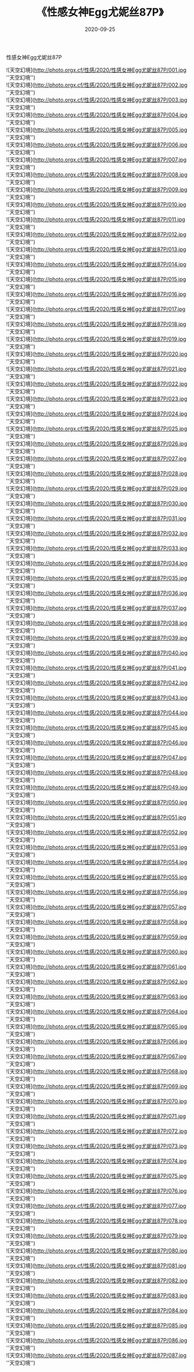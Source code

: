 ﻿---
layout: post
title:  《性感女神Egg尤妮丝87P》
date:   2020-09-25
image: http://photo.orgx.cf/性感/2020/性感女神Egg尤妮丝87P/000.jpg
categories: [美女, 性感, 泳衣]
---

性感女神Egg尤妮丝87P



![天空幻境](http://photo.orgx.cf/性感/2020/性感女神Egg尤妮丝87P/001.jpg ''天空幻境'') <br>
![天空幻境](http://photo.orgx.cf/性感/2020/性感女神Egg尤妮丝87P/002.jpg ''天空幻境'') <br>
![天空幻境](http://photo.orgx.cf/性感/2020/性感女神Egg尤妮丝87P/003.jpg ''天空幻境'') <br>
![天空幻境](http://photo.orgx.cf/性感/2020/性感女神Egg尤妮丝87P/004.jpg ''天空幻境'') <br>
![天空幻境](http://photo.orgx.cf/性感/2020/性感女神Egg尤妮丝87P/005.jpg ''天空幻境'') <br>
![天空幻境](http://photo.orgx.cf/性感/2020/性感女神Egg尤妮丝87P/006.jpg ''天空幻境'') <br>
![天空幻境](http://photo.orgx.cf/性感/2020/性感女神Egg尤妮丝87P/007.jpg ''天空幻境'') <br>
![天空幻境](http://photo.orgx.cf/性感/2020/性感女神Egg尤妮丝87P/008.jpg ''天空幻境'') <br>
![天空幻境](http://photo.orgx.cf/性感/2020/性感女神Egg尤妮丝87P/009.jpg ''天空幻境'') <br>
![天空幻境](http://photo.orgx.cf/性感/2020/性感女神Egg尤妮丝87P/010.jpg ''天空幻境'') <br>
![天空幻境](http://photo.orgx.cf/性感/2020/性感女神Egg尤妮丝87P/011.jpg ''天空幻境'') <br>
![天空幻境](http://photo.orgx.cf/性感/2020/性感女神Egg尤妮丝87P/012.jpg ''天空幻境'') <br>
![天空幻境](http://photo.orgx.cf/性感/2020/性感女神Egg尤妮丝87P/013.jpg ''天空幻境'') <br>
![天空幻境](http://photo.orgx.cf/性感/2020/性感女神Egg尤妮丝87P/014.jpg ''天空幻境'') <br>
![天空幻境](http://photo.orgx.cf/性感/2020/性感女神Egg尤妮丝87P/015.jpg ''天空幻境'') <br>
![天空幻境](http://photo.orgx.cf/性感/2020/性感女神Egg尤妮丝87P/016.jpg ''天空幻境'') <br>
![天空幻境](http://photo.orgx.cf/性感/2020/性感女神Egg尤妮丝87P/017.jpg ''天空幻境'') <br>
![天空幻境](http://photo.orgx.cf/性感/2020/性感女神Egg尤妮丝87P/018.jpg ''天空幻境'') <br>
![天空幻境](http://photo.orgx.cf/性感/2020/性感女神Egg尤妮丝87P/019.jpg ''天空幻境'') <br>
![天空幻境](http://photo.orgx.cf/性感/2020/性感女神Egg尤妮丝87P/020.jpg ''天空幻境'') <br>
![天空幻境](http://photo.orgx.cf/性感/2020/性感女神Egg尤妮丝87P/021.jpg ''天空幻境'') <br>
![天空幻境](http://photo.orgx.cf/性感/2020/性感女神Egg尤妮丝87P/022.jpg ''天空幻境'') <br>
![天空幻境](http://photo.orgx.cf/性感/2020/性感女神Egg尤妮丝87P/023.jpg ''天空幻境'') <br>
![天空幻境](http://photo.orgx.cf/性感/2020/性感女神Egg尤妮丝87P/024.jpg ''天空幻境'') <br>
![天空幻境](http://photo.orgx.cf/性感/2020/性感女神Egg尤妮丝87P/025.jpg ''天空幻境'') <br>
![天空幻境](http://photo.orgx.cf/性感/2020/性感女神Egg尤妮丝87P/026.jpg ''天空幻境'') <br>
![天空幻境](http://photo.orgx.cf/性感/2020/性感女神Egg尤妮丝87P/027.jpg ''天空幻境'') <br>
![天空幻境](http://photo.orgx.cf/性感/2020/性感女神Egg尤妮丝87P/028.jpg ''天空幻境'') <br>
![天空幻境](http://photo.orgx.cf/性感/2020/性感女神Egg尤妮丝87P/029.jpg ''天空幻境'') <br>
![天空幻境](http://photo.orgx.cf/性感/2020/性感女神Egg尤妮丝87P/030.jpg ''天空幻境'') <br>
![天空幻境](http://photo.orgx.cf/性感/2020/性感女神Egg尤妮丝87P/031.jpg ''天空幻境'') <br>
![天空幻境](http://photo.orgx.cf/性感/2020/性感女神Egg尤妮丝87P/032.jpg ''天空幻境'') <br>
![天空幻境](http://photo.orgx.cf/性感/2020/性感女神Egg尤妮丝87P/033.jpg ''天空幻境'') <br>
![天空幻境](http://photo.orgx.cf/性感/2020/性感女神Egg尤妮丝87P/034.jpg ''天空幻境'') <br>
![天空幻境](http://photo.orgx.cf/性感/2020/性感女神Egg尤妮丝87P/035.jpg ''天空幻境'') <br>
![天空幻境](http://photo.orgx.cf/性感/2020/性感女神Egg尤妮丝87P/036.jpg ''天空幻境'') <br>
![天空幻境](http://photo.orgx.cf/性感/2020/性感女神Egg尤妮丝87P/037.jpg ''天空幻境'') <br>
![天空幻境](http://photo.orgx.cf/性感/2020/性感女神Egg尤妮丝87P/038.jpg ''天空幻境'') <br>
![天空幻境](http://photo.orgx.cf/性感/2020/性感女神Egg尤妮丝87P/039.jpg ''天空幻境'') <br>
![天空幻境](http://photo.orgx.cf/性感/2020/性感女神Egg尤妮丝87P/040.jpg ''天空幻境'') <br>
![天空幻境](http://photo.orgx.cf/性感/2020/性感女神Egg尤妮丝87P/041.jpg ''天空幻境'') <br>
![天空幻境](http://photo.orgx.cf/性感/2020/性感女神Egg尤妮丝87P/042.jpg ''天空幻境'') <br>
![天空幻境](http://photo.orgx.cf/性感/2020/性感女神Egg尤妮丝87P/043.jpg ''天空幻境'') <br>
![天空幻境](http://photo.orgx.cf/性感/2020/性感女神Egg尤妮丝87P/044.jpg ''天空幻境'') <br>
![天空幻境](http://photo.orgx.cf/性感/2020/性感女神Egg尤妮丝87P/045.jpg ''天空幻境'') <br>
![天空幻境](http://photo.orgx.cf/性感/2020/性感女神Egg尤妮丝87P/046.jpg ''天空幻境'') <br>
![天空幻境](http://photo.orgx.cf/性感/2020/性感女神Egg尤妮丝87P/047.jpg ''天空幻境'') <br>
![天空幻境](http://photo.orgx.cf/性感/2020/性感女神Egg尤妮丝87P/048.jpg ''天空幻境'') <br>
![天空幻境](http://photo.orgx.cf/性感/2020/性感女神Egg尤妮丝87P/049.jpg ''天空幻境'') <br>
![天空幻境](http://photo.orgx.cf/性感/2020/性感女神Egg尤妮丝87P/050.jpg ''天空幻境'') <br>
![天空幻境](http://photo.orgx.cf/性感/2020/性感女神Egg尤妮丝87P/051.jpg ''天空幻境'') <br>
![天空幻境](http://photo.orgx.cf/性感/2020/性感女神Egg尤妮丝87P/052.jpg ''天空幻境'') <br>
![天空幻境](http://photo.orgx.cf/性感/2020/性感女神Egg尤妮丝87P/053.jpg ''天空幻境'') <br>
![天空幻境](http://photo.orgx.cf/性感/2020/性感女神Egg尤妮丝87P/054.jpg ''天空幻境'') <br>
![天空幻境](http://photo.orgx.cf/性感/2020/性感女神Egg尤妮丝87P/055.jpg ''天空幻境'') <br>
![天空幻境](http://photo.orgx.cf/性感/2020/性感女神Egg尤妮丝87P/056.jpg ''天空幻境'') <br>
![天空幻境](http://photo.orgx.cf/性感/2020/性感女神Egg尤妮丝87P/057.jpg ''天空幻境'') <br>
![天空幻境](http://photo.orgx.cf/性感/2020/性感女神Egg尤妮丝87P/058.jpg ''天空幻境'') <br>
![天空幻境](http://photo.orgx.cf/性感/2020/性感女神Egg尤妮丝87P/059.jpg ''天空幻境'') <br>
![天空幻境](http://photo.orgx.cf/性感/2020/性感女神Egg尤妮丝87P/060.jpg ''天空幻境'') <br>
![天空幻境](http://photo.orgx.cf/性感/2020/性感女神Egg尤妮丝87P/061.jpg ''天空幻境'') <br>
![天空幻境](http://photo.orgx.cf/性感/2020/性感女神Egg尤妮丝87P/062.jpg ''天空幻境'') <br>
![天空幻境](http://photo.orgx.cf/性感/2020/性感女神Egg尤妮丝87P/063.jpg ''天空幻境'') <br>
![天空幻境](http://photo.orgx.cf/性感/2020/性感女神Egg尤妮丝87P/064.jpg ''天空幻境'') <br>
![天空幻境](http://photo.orgx.cf/性感/2020/性感女神Egg尤妮丝87P/065.jpg ''天空幻境'') <br>
![天空幻境](http://photo.orgx.cf/性感/2020/性感女神Egg尤妮丝87P/066.jpg ''天空幻境'') <br>
![天空幻境](http://photo.orgx.cf/性感/2020/性感女神Egg尤妮丝87P/067.jpg ''天空幻境'') <br>
![天空幻境](http://photo.orgx.cf/性感/2020/性感女神Egg尤妮丝87P/068.jpg ''天空幻境'') <br>
![天空幻境](http://photo.orgx.cf/性感/2020/性感女神Egg尤妮丝87P/069.jpg ''天空幻境'') <br>
![天空幻境](http://photo.orgx.cf/性感/2020/性感女神Egg尤妮丝87P/070.jpg ''天空幻境'') <br>
![天空幻境](http://photo.orgx.cf/性感/2020/性感女神Egg尤妮丝87P/071.jpg ''天空幻境'') <br>
![天空幻境](http://photo.orgx.cf/性感/2020/性感女神Egg尤妮丝87P/072.jpg ''天空幻境'') <br>
![天空幻境](http://photo.orgx.cf/性感/2020/性感女神Egg尤妮丝87P/073.jpg ''天空幻境'') <br>
![天空幻境](http://photo.orgx.cf/性感/2020/性感女神Egg尤妮丝87P/074.jpg ''天空幻境'') <br>
![天空幻境](http://photo.orgx.cf/性感/2020/性感女神Egg尤妮丝87P/075.jpg ''天空幻境'') <br>
![天空幻境](http://photo.orgx.cf/性感/2020/性感女神Egg尤妮丝87P/076.jpg ''天空幻境'') <br>
![天空幻境](http://photo.orgx.cf/性感/2020/性感女神Egg尤妮丝87P/077.jpg ''天空幻境'') <br>
![天空幻境](http://photo.orgx.cf/性感/2020/性感女神Egg尤妮丝87P/078.jpg ''天空幻境'') <br>
![天空幻境](http://photo.orgx.cf/性感/2020/性感女神Egg尤妮丝87P/079.jpg ''天空幻境'') <br>
![天空幻境](http://photo.orgx.cf/性感/2020/性感女神Egg尤妮丝87P/080.jpg ''天空幻境'') <br>
![天空幻境](http://photo.orgx.cf/性感/2020/性感女神Egg尤妮丝87P/081.jpg ''天空幻境'') <br>
![天空幻境](http://photo.orgx.cf/性感/2020/性感女神Egg尤妮丝87P/082.jpg ''天空幻境'') <br>
![天空幻境](http://photo.orgx.cf/性感/2020/性感女神Egg尤妮丝87P/083.jpg ''天空幻境'') <br>
![天空幻境](http://photo.orgx.cf/性感/2020/性感女神Egg尤妮丝87P/084.jpg ''天空幻境'') <br>
![天空幻境](http://photo.orgx.cf/性感/2020/性感女神Egg尤妮丝87P/085.jpg ''天空幻境'') <br>
![天空幻境](http://photo.orgx.cf/性感/2020/性感女神Egg尤妮丝87P/086.jpg ''天空幻境'') <br>
![天空幻境](http://photo.orgx.cf/性感/2020/性感女神Egg尤妮丝87P/087.jpg ''天空幻境'') <br>
